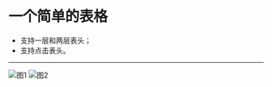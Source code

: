# 一个简单的表格
- 支持一层和两层表头；
- 支持点击表头。
* * * *
![图1](https://github.com/zhaozzq/ZQTableChart/blob/master/screen03.jpeg)
![图2](https://github.com/zhaozzq/ZQTableChart/blob/master/screen02.jpeg)
